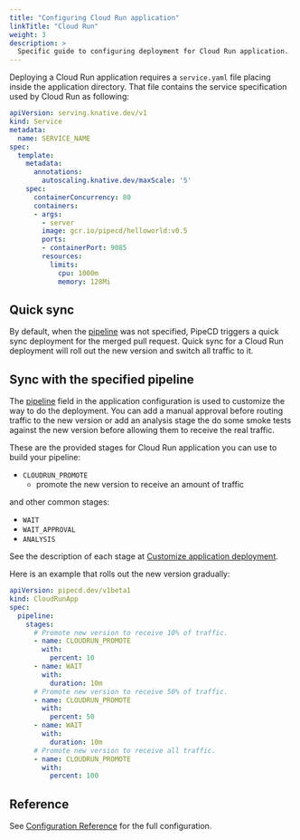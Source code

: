 ```yaml
---
title: "Configuring Cloud Run application"
linkTitle: "Cloud Run"
weight: 3
description: >
  Specific guide to configuring deployment for Cloud Run application.
---
```


Deploying a Cloud Run application requires a `service.yaml` file placing inside the application directory. That file contains the service specification used by Cloud Run as following: 

``` yaml
apiVersion: serving.knative.dev/v1
kind: Service
metadata:
  name: SERVICE_NAME
spec:
  template:
    metadata:
      annotations:
        autoscaling.knative.dev/maxScale: '5'
    spec:
      containerConcurrency: 80
      containers:
      - args:
        - server
        image: gcr.io/pipecd/helloworld:v0.5
        ports:
        - containerPort: 9085
        resources:
          limits:
            cpu: 1000m
            memory: 128Mi
```

## Quick sync

By default, when the [pipeline](/docs/user-guide/configuration-reference/#cloudrun-application) was not specified, PipeCD triggers a quick sync deployment for the merged pull request.
Quick sync for a Cloud Run deployment will roll out the new version and switch all traffic to it.

## Sync with the specified pipeline

The [pipeline](/docs/user-guide/configuration-reference/#cloudrun-application) field in the application configuration is used to customize the way to do the deployment.
You can add a manual approval before routing traffic to the new version or add an analysis stage the do some smoke tests against the new version before allowing them to receive the real traffic.

These are the provided stages for Cloud Run application you can use to build your pipeline:

- `CLOUDRUN_PROMOTE`
  - promote the new version to receive an amount of traffic

and other common stages:
- `WAIT`
- `WAIT_APPROVAL`
- `ANALYSIS`

See the description of each stage at [Customize application deployment](/docs/user-guide/managing-application/customizing-deployment/).

Here is an example that rolls out the new version gradually:

``` yaml
apiVersion: pipecd.dev/v1beta1
kind: CloudRunApp
spec:
  pipeline:
    stages:
      # Promote new version to receive 10% of traffic.
      - name: CLOUDRUN_PROMOTE
        with:
          percent: 10
      - name: WAIT
        with:
          duration: 10m
      # Promote new version to receive 50% of traffic.
      - name: CLOUDRUN_PROMOTE
        with:
          percent: 50
      - name: WAIT
        with:
          duration: 10m
      # Promote new version to receive all traffic.
      - name: CLOUDRUN_PROMOTE
        with:
          percent: 100
```

## Reference

See [Configuration Reference](/docs/user-guide/configuration-reference/#cloudrun-application) for the full configuration.
